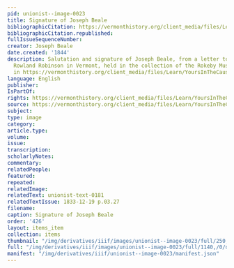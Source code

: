 ```yaml
---
pid: unionist--image-0023
title: Signature of Joseph Beale
bibliographicCitation: https://vermonthistory.org/client_media/files/Learn/YoursInTheCause20ed.pdf
bibliographicCitation.republished: 
fullIssueSequenceNumber: 
creator: Joseph Beale
date.created: '1844'
description: Salutation and signature of Joseph Beale, from a letter to his friend
  Rowland Robinson in Vermont, held in the collection of the Rokeby Museum, reproduced
  in https://vermonthistory.org/client_media/files/Learn/YoursInTheCause20ed.pdf
language: English
publisher: 
IsPartOf: 
rights: https://vermonthistory.org/client_media/files/Learn/YoursInTheCause20ed.pdf
source: https://vermonthistory.org/client_media/files/Learn/YoursInTheCause20ed.pdf
subject: 
type: image
category: 
article.type: 
volume: 
issue: 
transcription: 
scholarlyNotes: 
commentary: 
relatedPeople: 
featured: 
repeated: 
relatedImage: 
relatedText: unionist-text-0181
relatedTextIssue: 1833-12-19 p.03.27
filename: 
caption: Signature of Joseph Beale
order: '426'
layout: items_item
collection: items
thumbnail: "/img/derivatives/iiif/images/unionist--image-0023/full/250,/0/default.jpg"
full: "/img/derivatives/iiif/images/unionist--image-0023/full/1140,/0/default.jpg"
manifest: "/img/derivatives/iiif/unionist--image-0023/manifest.json"
---
```

